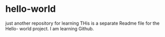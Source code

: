 # hello-world
just another repository for learning
THis is a separate Readme file for the Hello- world project. I am learning Github.
